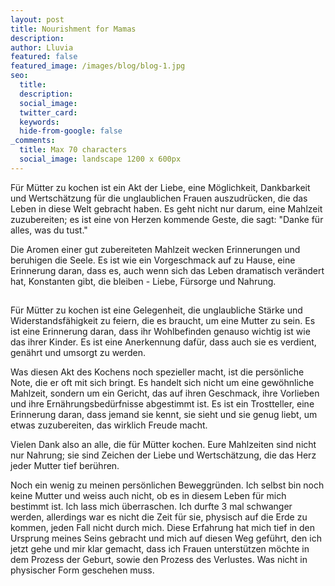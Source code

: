 ```yaml
---
layout: post
title: Nourishment for Mamas
description:
author: Lluvia
featured: false
featured_image: /images/blog/blog-1.jpg
seo:
  title:
  description:
  social_image:
  twitter_card:
  keywords:
  hide-from-google: false
_comments:
  title: Max 70 characters
  social_image: landscape 1200 x 600px
---
```

Für Mütter zu kochen ist ein Akt der Liebe, eine Möglichkeit, Dankbarkeit und Wertschätzung für die unglaublichen Frauen auszudrücken, die das Leben in diese Welt gebracht haben. Es geht nicht nur darum, eine Mahlzeit zuzubereiten; es ist eine von Herzen kommende Geste, die sagt: "Danke für alles, was du tust."

Die Aromen einer gut zubereiteten Mahlzeit wecken Erinnerungen und beruhigen die Seele. Es ist wie ein Vorgeschmack auf zu Hause, eine Erinnerung daran, dass es, auch wenn sich das Leben dramatisch verändert hat, Konstanten gibt, die bleiben - Liebe, Fürsorge und Nahrung.

![](data:image/png;base64,iVBORw0KGgoAAAANSUhEUgAAAAEAAAABCAYAAAAfFcSJAAAAAXNSR0IArs4c6QAAAA1JREFUGFdj+P///38ACfsD/QVDRcoAAAAASUVORK5CYII=)

Für Mütter zu kochen ist eine Gelegenheit, die unglaubliche Stärke und Widerstandsfähigkeit zu feiern, die es braucht, um eine Mutter zu sein. Es ist eine Erinnerung daran, dass ihr Wohlbefinden genauso wichtig ist wie das ihrer Kinder. Es ist eine Anerkennung dafür, dass auch sie es verdient, genährt und umsorgt zu werden.

Was diesen Akt des Kochens noch spezieller macht, ist die persönliche Note, die er oft mit sich bringt. Es handelt sich nicht um eine gewöhnliche Mahlzeit, sondern um ein Gericht, das auf ihren Geschmack, ihre Vorlieben und ihre Ernährungsbedürfnisse abgestimmt ist. Es ist ein Trostteller, eine Erinnerung daran, dass jemand sie kennt, sie sieht und sie genug liebt, um etwas zuzubereiten, das wirklich Freude macht.

Vielen Dank also an alle, die für Mütter kochen. Eure Mahlzeiten sind nicht nur Nahrung; sie sind Zeichen der Liebe und Wertschätzung, die das Herz jeder Mutter tief berühren.

Noch ein wenig zu meinen persönlichen Beweggründen. Ich selbst bin noch keine Mutter und weiss auch nicht, ob es in diesem Leben für mich bestimmt ist. Ich lass mich überraschen. Ich durfte 3 mal schwanger werden, allerdings war es nicht die Zeit für sie, physisch auf die Erde zu kommen, jeden Fall nicht durch mich. Diese Erfahrung hat mich tief in den Ursprung meines Seins gebracht und mich auf diesen Weg geführt, den ich jetzt gehe und mir klar gemacht, dass ich Frauen unterstützen möchte in dem Prozess der Geburt, sowie den Prozess des Verlustes. Was nicht in physischer Form geschehen muss.